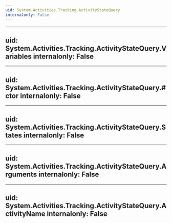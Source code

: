 ```yaml
---
uid: System.Activities.Tracking.ActivityStateQuery
internalonly: False
---
```


---
uid: System.Activities.Tracking.ActivityStateQuery.Variables
internalonly: False
---

---
uid: System.Activities.Tracking.ActivityStateQuery.#ctor
internalonly: False
---

---
uid: System.Activities.Tracking.ActivityStateQuery.States
internalonly: False
---

---
uid: System.Activities.Tracking.ActivityStateQuery.Arguments
internalonly: False
---

---
uid: System.Activities.Tracking.ActivityStateQuery.ActivityName
internalonly: False
---
